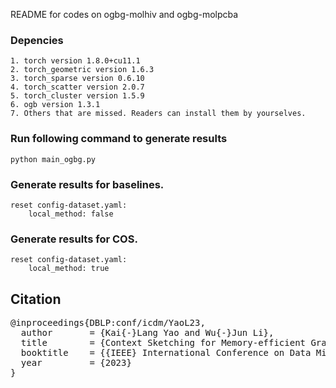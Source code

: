 README for codes on ogbg-molhiv and ogbg-molpcba

### Depencies
    1. torch version 1.8.0+cu11.1
    2. torch_geometric version 1.6.3
    3. torch_sparse version 0.6.10
    4. torch_scatter version 2.0.7
    5. torch_cluster version 1.5.9
    6. ogb version 1.3.1
    7. Others that are missed. Readers can install them by yourselves.

### Run following command to generate results
	python main_ogbg.py


### Generate results for baselines.
	reset config-dataset.yaml:
		local_method: false

### Generate results for COS.
	reset config-dataset.yaml:
		local_method: true

## Citation
<pre>
@inproceedings{DBLP:conf/icdm/YaoL23,
  author       = {Kai{-}Lang Yao and Wu{-}Jun Li},
  title        = {Context Sketching for Memory-efficient Graph Representation Learning},
  booktitle    = {{IEEE} International Conference on Data Mining},
  year         = {2023}
}
</pre>
